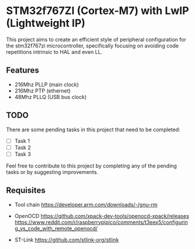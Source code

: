 # STM32f767ZI (Cortex-M7) with LwIP (Lightweight IP)

This project aims to create an efficient style of peripheral configuration for the stm32f767zi microcontroller, specifically focusing on avoiding code repetitions intrinsic to HAL and even LL.

## Features

- 216Mhz PLLP (main clock)
- 216Mhz PTP (ethernet)
- 48Mhz PLLQ (USB bus clock)

## TODO

There are some pending tasks in this project that need to be completed:

- [ ] Task 1
- [ ] Task 2
- [ ] Task 3

Feel free to contribute to this project by completing any of the pending tasks or by suggesting improvements.

## Requisites

- Tool chain
    <https://developer.arm.com/downloads/-/gnu-rm>

- OpenOCD
    <https://github.com/xpack-dev-tools/openocd-xpack/releases>
    <https://www.reddit.com/r/raspberrypipico/comments/t3eex5/configuring_vs_code_with_remote_openocd/>

- ST-Link
    <https://github.com/stlink-org/stlink>

